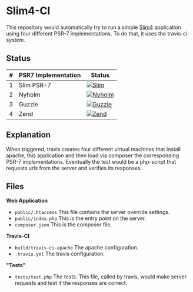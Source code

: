 # Slim4-CI

This repository would automatically try to run a simple [Slim4](https://github.com/slimphp/Slim) 
application using four different PSR-7 implementations. To do that, it uses the 
travis-ci system.

## Status

| #   | PSR7 Implementation | Status         |
| --- | ------------------- | -------------- |
| 1   | Slim PSR-7          | [![Slim](https://travis-matrix-badges.herokuapp.com/repos/adriansuter/Slim4-CI/branches/master/1)](https://travis-ci.org/adriansuter/Slim4-CI)              |
| 2   | Nyholm              | [![Nyholm](https://travis-matrix-badges.herokuapp.com/repos/adriansuter/Slim4-CI/branches/master/2)](https://travis-ci.org/adriansuter/Slim4-CI)            |
| 3   | Guzzle              | [![Guzzle](https://travis-matrix-badges.herokuapp.com/repos/adriansuter/Slim4-CI/branches/master/3)](https://travis-ci.org/php-http/psr7-integration-tests) |
| 4   | Zend                | [![Zend](https://travis-matrix-badges.herokuapp.com/repos/adriansuter/Slim4-CI/branches/master/4)](https://travis-ci.org/php-http/psr7-integration-tests)   |

## Explanation

When triggered, travis creates four different virtual machines that install
apache, this application and then load via composer the corresponding PSR-7
implementations. Eventually the test would be a php-script that requests
urls from the server and verifies its responses.

## Files

**Web Application**

- `public/.htaccess` This file contains the server override settings.
- `public/index.php` This is the entry point on the server.
- `composer.json` This is the composer file.

**Travis-CI**

- `build/travis-ci-apache` The apache configuration.
- `.travis.yml` The travis configuration.

**"Tests"**

- `tests/test.php` The tests. This file, called by travis, would make server 
  requests and test if the responses are correct. 
